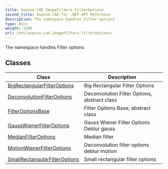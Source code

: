 ```yaml
---
title: Aspose.CAD.ImageFilters.FilterOptions
second_title: Aspose.CAD for .NET API Reference
description: The namespace handles Filter options
type: docs
weight: 1280
url: /net/aspose.cad.imagefilters.filteroptions/
---
```

The namespace handles Filter options.

## Classes

| Class | Description |
| --- | --- |
| [BigRectangularFilterOptions](./bigrectangularfilteroptions/) | Big Rectangular Filter Options |
| [DeconvolutionFilterOptions](./deconvolutionfilteroptions/) | Deconvolution Filter Options, abstract class |
| [FilterOptionsBase](./filteroptionsbase/) | Filter Options Base, abstract class |
| [GaussWienerFilterOptions](./gausswienerfilteroptions/) | Gauss Wiener Filter Options Deblur gauss |
| [MedianFilterOptions](./medianfilteroptions/) | Median filter |
| [MotionWienerFilterOptions](./motionwienerfilteroptions/) | Deconvolution filter options deblur motion |
| [SmallRectangularFilterOptions](./smallrectangularfilteroptions/) | Small rectangular filter options |


